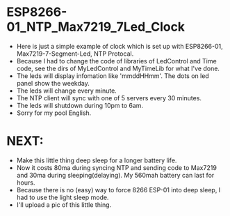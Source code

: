 # ESP8266-01_NTP_Max7219_7Led_Clock

- Here is just a simple example of clock which is set up with ESP8266-01, Max7219-7-Segment-Led, NTP Protocal.
- Because I had to change the code of libraries of LedControl and Time code, see the dirs of MyLedControl and MyTimeLib for what I've done.
- The leds will display infomation like 'mmddHHmm'. The dots on led panel show the weekday.
- The leds will change every minute.
- The NTP client will sync with one of 5 servers every 30 minutes.
- The leds will shutdown during 10pm to 6am.
- Sorry for my pool English.

# NEXT:
- Make this little thing deep sleep for a longer battery life.
- Now it costs 80ma during syncing NTP and sending code to Max7219 and 30ma during sleeping(delaying). My 560mah battery can last for hours.
- Because there is no (easy) way to force 8266 ESP-01 into deep sleep, I had to use the light sleep mode.
- I'll upload a pic of this little thing.
